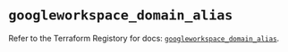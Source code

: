 # `googleworkspace_domain_alias`

Refer to the Terraform Registory for docs: [`googleworkspace_domain_alias`](https://www.terraform.io/docs/providers/googleworkspace/r/domain_alias).
